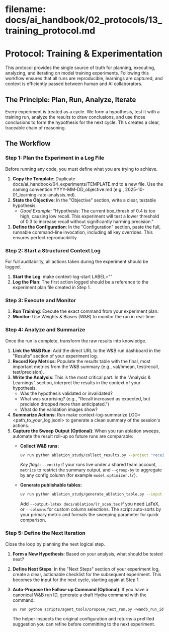 # **filename: docs/ai_handbook/02_protocols/13_training_protocol.md**

<!-- ai_cue:priority=high -->

<!-- ai_cue:use_when=training,experimentation -->

# **Protocol: Training & Experimentation**

This protocol provides the single source of truth for planning, executing, analyzing, and iterating on model training experiments. Following this workflow ensures that all runs are reproducible, learnings are captured, and context is efficiently passed between human and AI collaborators.

## **The Principle: Plan, Run, Analyze, Iterate**

Every experiment is treated as a cycle. We form a hypothesis, test it with a training run, analyze the results to draw conclusions, and use those conclusions to form the hypothesis for the next cycle. This creates a clear, traceable chain of reasoning.

## **The Workflow**

### **Step 1: Plan the Experiment in a Log File**

Before running any code, you must define what you are trying to achieve.

1. **Copy the Template**: Duplicate docs/ai_handbook/04_experiments/TEMPLATE.md to a new file. Use the naming convention YYYY-MM-DD_objective.md (e.g., 2025-10-01_learning-rate-analysis.md).
2. **State the Objective**: In the "Objective" section, write a clear, testable hypothesis.
   * *Good Example:* "Hypothesis: The current box_thresh of 0.4 is too high, causing low recall. This experiment will test a lower threshold of 0.3 to increase recall without significantly harming precision."
3. **Define the Configuration**: In the "Configuration" section, paste the full, runnable command-line invocation, including all key overrides. This ensures perfect reproducibility.

### **Step 2: Start a Structured Context Log**

For full auditability, all actions taken during the experiment should be logged.

1. **Start the Log**: make context-log-start LABEL="<experiment-name>"
2. **Log the Plan**: The first action logged should be a reference to the experiment plan file created in Step 1.

### **Step 3: Execute and Monitor**

1. **Run Training**: Execute the exact command from your experiment plan.
2. **Monitor**: Use Weights & Biases (W&B) to monitor the run in real-time.

### **Step 4: Analyze and Summarize**

Once the run is complete, transform the raw results into knowledge.

1. **Link the W&B Run**: Add the direct URL to the W&B run dashboard in the "Results" section of your experiment log.
2. **Record Key Metrics**: Populate the results table with the final, most important metrics from the W&B summary (e.g., val/hmean, test/recall, test/precision).
3. **Write the Analysis**: This is the most critical part. In the "Analysis & Learnings" section, interpret the results in the context of your hypothesis.
   * Was the hypothesis validated or invalidated?
   * What was surprising? (e.g., "Recall increased as expected, but precision dropped more than anticipated.")
   * What do the validation images show?
4. **Summarize Actions**: Run make context-log-summarize LOG=<path_to_your_log.jsonl> to generate a clean summary of the session's actions.
5. **Capture the Sweep Output (Optional)**: When you run ablation sweeps, automate the result roll-up so future runs are comparable:
    * **Collect W&B runs:**

       ```bash
       uv run python ablation_study/collect_results.py --project "receipt-text-recognition-ocr-project" --tag lr_scan --output outputs/ablation/lr_scan_results.csv
       ```

       *Key flags*: `--entity` if your runs live under a shared team account, `--metrics` to restrict the summary output, and `--group-by` to aggregate by any config column (for example `model.optimizer.lr`).

    * **Generate publishable tables:**

       ```bash
       uv run python ablation_study/generate_ablation_table.py --input outputs/ablation/lr_scan_results.csv --ablation-type learning_rate --metric val/hmean --output-md docs/ablation/lr_scan.md
       ```

       Add `--output-latex docs/ablation/lr_scan.tex` if you need LaTeX, or `--columns` for custom column selections. The script auto-sorts by your primary metric and formats the sweeping parameter for quick comparison.

### **Step 5: Define the Next Iteration**

Close the loop by planning the next logical step.

1. **Form a New Hypothesis**: Based on your analysis, what should be tested next?
2. **Define Next Steps**: In the "Next Steps" section of your experiment log, create a clear, actionable checklist for the subsequent experiment. This becomes the input for the next cycle, starting again at Step 1.
3. **Auto-Propose the Follow-up Command (Optional)**: If you have a canonical W&B run ID, generate a draft Hydra command with the command:

   ```bash
   uv run python scripts/agent_tools/propose_next_run.py <wandb_run_id>
   ```

   The helper inspects the original configuration and returns a prefilled suggestion you can refine before committing to the next experiment.

